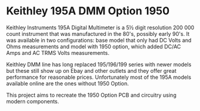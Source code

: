 # Keithley 195A DMM Option 1950

Keithley Instruments 195A Digital Multimeter is a 5½ digit resolution 200 000
count instrument that was manufactured in the 80's, possibly early 90's. It was
available in two configurations: base model that only had DC Volts and Ohms
measurements and model with 1950 option, which added DC/AC Amps and AC TRMS
Volts measurements.

Keithley DMM line has long replaced 195/196/199 series with newer models but
these still show up on Ebay and other outlets and they offer great performance
for reasonable prices. Unfortunately most of the 195A models available online
are the ones without 1950 Option.

This project aims to recreate the 1950 Option PCB and circuitry using modern
components.
